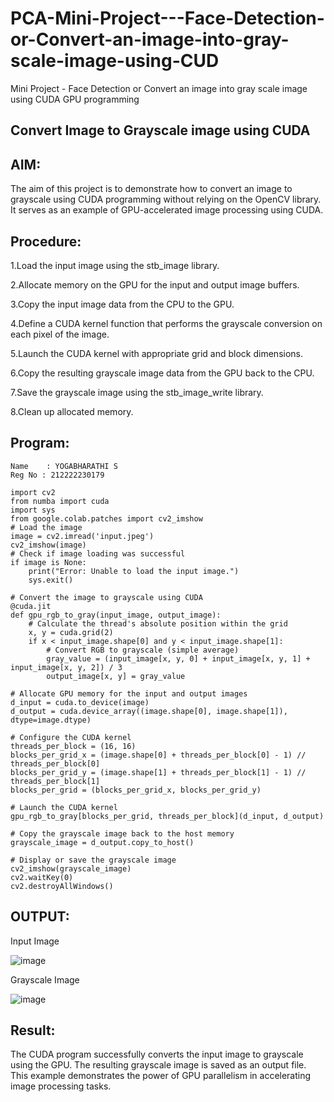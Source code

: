 # PCA-Mini-Project---Face-Detection-or-Convert-an-image-into-gray-scale-image-using-CUD
Mini Project - Face Detection or Convert an image into gray scale image using CUDA GPU programming
## Convert Image to Grayscale image using CUDA
## AIM:
The aim of this project is to demonstrate how to convert an image to grayscale using CUDA programming without relying on the OpenCV library. It serves as an example of GPU-accelerated image processing using CUDA.

## Procedure:
1.Load the input image using the stb_image library.

2.Allocate memory on the GPU for the input and output image buffers.

3.Copy the input image data from the CPU to the GPU.

4.Define a CUDA kernel function that performs the grayscale conversion on each pixel of the image.

5.Launch the CUDA kernel with appropriate grid and block dimensions.

6.Copy the resulting grayscale image data from the GPU back to the CPU.

7.Save the grayscale image using the stb_image_write library.

8.Clean up allocated memory.
## Program:
```
Name    : YOGABHARATHI S
Reg No : 212222230179
```
```
import cv2
from numba import cuda
import sys
from google.colab.patches import cv2_imshow
# Load the image
image = cv2.imread('input.jpeg')
cv2_imshow(image)
# Check if image loading was successful
if image is None:
    print("Error: Unable to load the input image.")
    sys.exit()

# Convert the image to grayscale using CUDA
@cuda.jit
def gpu_rgb_to_gray(input_image, output_image):
    # Calculate the thread's absolute position within the grid
    x, y = cuda.grid(2)
    if x < input_image.shape[0] and y < input_image.shape[1]:
        # Convert RGB to grayscale (simple average)
        gray_value = (input_image[x, y, 0] + input_image[x, y, 1] + input_image[x, y, 2]) / 3
        output_image[x, y] = gray_value

# Allocate GPU memory for the input and output images
d_input = cuda.to_device(image)
d_output = cuda.device_array((image.shape[0], image.shape[1]), dtype=image.dtype)

# Configure the CUDA kernel
threads_per_block = (16, 16)
blocks_per_grid_x = (image.shape[0] + threads_per_block[0] - 1) // threads_per_block[0]
blocks_per_grid_y = (image.shape[1] + threads_per_block[1] - 1) // threads_per_block[1]
blocks_per_grid = (blocks_per_grid_x, blocks_per_grid_y)

# Launch the CUDA kernel
gpu_rgb_to_gray[blocks_per_grid, threads_per_block](d_input, d_output)

# Copy the grayscale image back to the host memory
grayscale_image = d_output.copy_to_host()

# Display or save the grayscale image
cv2_imshow(grayscale_image)
cv2.waitKey(0)
cv2.destroyAllWindows()

```
## OUTPUT:
Input Image

![image](https://github.com/user-attachments/assets/fdb3e98a-d7f1-4117-b1fd-81f281f6fee8)


Grayscale Image

![image](https://github.com/user-attachments/assets/5e34d8b7-b5cb-4c6c-9c7d-ab38202a1f1b)


## Result:
The CUDA program successfully converts the input image to grayscale using the GPU. The resulting grayscale image is saved as an output file. This example demonstrates the power of GPU parallelism in accelerating image processing tasks.
